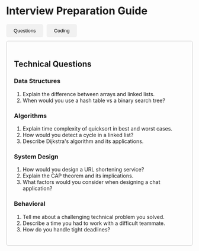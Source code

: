 # Interview Preparation Guide

<div>
  <button onclick="showTab('questions')">Questions</button>
  <button onclick="showTab('coding')">Coding</button>
</div>

<div id="questions" class="tab-content" style="display:block;">
  <h2>Technical Questions</h2>

  ### Data Structures
  1. Explain the difference between arrays and linked lists.
  2. When would you use a hash table vs a binary search tree?
  

  ### Algorithms
  1. Explain time complexity of quicksort in best and worst cases.
  2. How would you detect a cycle in a linked list?
  3. Describe Dijkstra's algorithm and its applications.

  ### System Design
  1. How would you design a URL shortening service?
  2. Explain the CAP theorem and its implications.
  3. What factors would you consider when designing a chat application?

  ### Behavioral
  1. Tell me about a challenging technical problem you solved.
  2. Describe a time you had to work with a difficult teammate.
  3. How do you handle tight deadlines?
</div>

<div id="coding" class="tab-content" style="display:none;">
  <h2>Coding Problems</h2>

  ### Easy Level
  1. Two Sum - Find two numbers that add up to a target
  2. Reverse a string in-place
  3. Validate balanced parentheses

  ### Medium Level
  1. Implement a LRU Cache
  2. Clone a graph with possible cycles
  3. Find the longest palindromic substring

  ### Hard Level
  1. Regular expression matching
  2. Trapping rain water problem
  3. Median of two sorted arrays

  ### Practice Platforms
  - LeetCode
  - HackerRank
  - CodeSignal
  - CodeForces

  ### Tips
  - Always clarify requirements first
  - Talk through your thought process
  - Start with brute force, then optimize
  - Write clean, modular code
</div>

<script>
function showTab(tabName) {
  const tabs = document.getElementsByClassName("tab-content");
  for (let i = 0; i < tabs.length; i++) {
    tabs[i].style.display = "none";
  }
  document.getElementById(tabName).style.display = "block";
}
</script>

<style>
button {
  padding: 10px 20px;
  margin-right: 5px;
  background-color: #f1f1f1;
  border: none;
  cursor: pointer;
  border-radius: 5px;
}

button:hover {
  background-color: #ddd;
}

.tab-content {
  padding: 20px;
  border: 1px solid #ccc;
  border-radius: 5px;
  margin-top: 10px;
}
</style>
